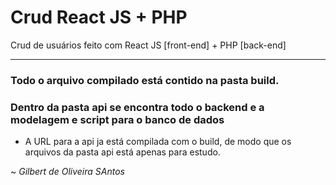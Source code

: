 # Crud React JS + PHP
Crud de usuários feito com React JS [front-end] + PHP [back-end]
<hr/>

### Todo o arquivo compilado está contido na pasta build.

### Dentro da pasta api se encontra todo o backend e a modelagem e script para o banco de dados

  - A URL para a api ja está compilada com o build, de modo que os arquivos da pasta api está apenas para estudo.


~ <i>Gilbert de Oliveira SAntos</i> 
